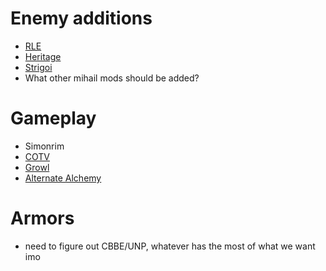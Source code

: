 # Enemy additions
- [RLE](https://www.nexusmods.com/skyrimspecialedition/mods/23872)
- [Heritage](https://www.nexusmods.com/skyrimspecialedition/mods/30017)
- [Strigoi](https://www.nexusmods.com/skyrimspecialedition/mods/29456)
- What other mihail mods should be added?

# Gameplay
- Simonrim
- [COTV](https://www.nexusmods.com/skyrimspecialedition/mods/10086)
- [Growl](https://www.nexusmods.com/skyrimspecialedition/mods/31245)
- [Alternate Alchemy](https://www.nexusmods.com/skyrimspecialedition/mods/32209)

# Armors
- need to figure out CBBE/UNP, whatever has the most of what we want imo
